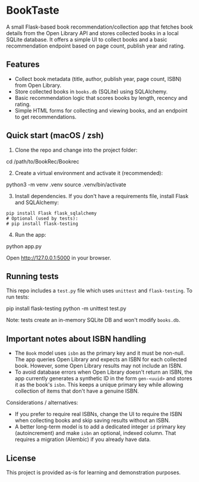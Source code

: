 # BookTaste

A small Flask-based book recommendation/collection app that fetches book details from the Open Library API and stores collected books in a local SQLite database. It offers a simple UI to collect books and a basic recommendation endpoint based on page count, publish year and rating.

## Features

- Collect book metadata (title, author, publish year, page count, ISBN) from Open Library.
- Store collected books in `books.db` (SQLite) using SQLAlchemy.
- Basic recommendation logic that scores books by length, recency and rating.
- Simple HTML forms for collecting and viewing books, and an endpoint to get recommendations.

## Quick start (macOS / zsh)

1. Clone the repo and change into the project folder:


cd /path/to/BookRec/Bookrec

2. Create a virtual environment and activate it (recommended):

python3 -m venv .venv
source .venv/bin/activate

3. Install dependencies. If you don't have a requirements file, install Flask and SQLAlchemy:

```
pip install Flask flask_sqlalchemy
# Optional (used by tests):
# pip install flask-testing
```

4. Run the app:


python app.py


Open http://127.0.0.1:5000 in your browser.

## Running tests

This repo includes a `test.py` file which uses `unittest` and `flask-testing`.
To run tests:


pip install flask-testing
python -m unittest test.py


Note: tests create an in-memory SQLite DB and won't modify `books.db`.

## Important notes about ISBN handling

- The `Book` model uses `isbn` as the primary key and it must be non-null. The app queries Open Library and expects an ISBN for each collected book. However, some Open Library results may not include an ISBN.
- To avoid database errors when Open Library doesn't return an ISBN, the app currently generates a synthetic ID in the form `gen-<uuid>` and stores it as the book's `isbn`. This keeps a unique primary key while allowing collection of items that don't have a genuine ISBN.

Considerations / alternatives:
- If you prefer to require real ISBNs, change the UI to require the ISBN when collecting books and skip saving results without an ISBN.
- A better long-term model is to add a dedicated integer `id` primary key (autoincrement) and make `isbn` an optional, indexed column. That requires a migration (Alembic) if you already have data.



## License

This project is provided as-is for learning and demonstration purposes.
